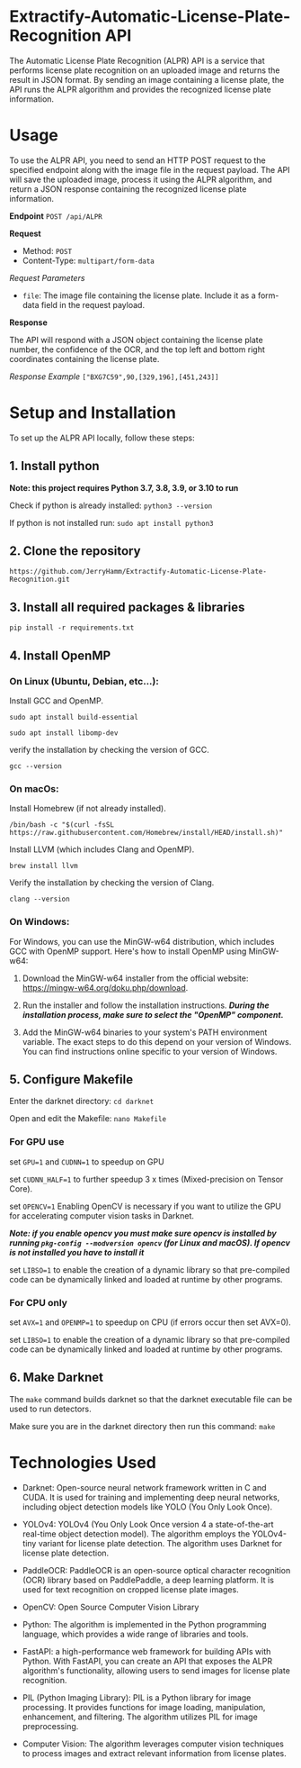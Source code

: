 # Extractify-Automatic-License-Plate-Recognition API
The Automatic License Plate Recognition (ALPR) API is a service that performs license plate recognition on an uploaded image and returns the result in JSON format. By sending an image containing a license plate, the API runs the ALPR algorithm and provides the recognized license plate information.

# Usage
To use the ALPR API, you need to send an HTTP POST request to the specified endpoint along with the image file in the request payload. The API will save the uploaded image, process it using the ALPR algorithm, and return a JSON response containing the recognized license plate information.

**Endpoint**
`POST /api/ALPR`

**Request**

- Method: `POST`
- Content-Type: `multipart/form-data`

_Request Parameters_

- `file`: The image file containing the license plate. Include it as a form-data field in the request payload.

**Response**

The API will respond with a JSON object containing the license plate number, the confidence of the OCR, and the top left and bottom right coordinates containing the license plate.

_Response Example_
`["BXG7C59",90,[329,196],[451,243]]`

# Setup and Installation

To set up the ALPR API locally, follow these steps:

## 1. Install python

**Note: this project requires Python 3.7, 3.8, 3.9, or 3.10 to run**

Check if python is already installed: `python3 --version`

If python is  not installed run: `sudo apt install python3`

## 2. Clone the repository

`https://github.com/JerryHamm/Extractify-Automatic-License-Plate-Recognition.git`

## 3. Install all required packages & libraries
`pip install -r requirements.txt`

## 4. Install OpenMP
### On Linux (Ubuntu, Debian, etc...):
Install GCC and OpenMP.

`sudo apt install build-essential`

`sudo apt install libomp-dev`

verify the installation by checking the version of GCC.

`gcc --version`

### On macOs:
Install Homebrew (if not already installed).

`/bin/bash -c "$(curl -fsSL https://raw.githubusercontent.com/Homebrew/install/HEAD/install.sh)"`

Install LLVM (which includes Clang and OpenMP).

`brew install llvm`

Verify the installation by checking the version of Clang.

`clang --version`

### On Windows:
For Windows, you can use the MinGW-w64 distribution, which includes GCC with OpenMP support. Here's how to install OpenMP using MinGW-w64:

1. Download the MinGW-w64 installer from the official website: https://mingw-w64.org/doku.php/download.

2. Run the installer and follow the installation instructions. **_During the installation process, make sure to select the "OpenMP" component._**

3. Add the MinGW-w64 binaries to your system's PATH environment variable. The exact steps to do this depend on your version of Windows. You can find instructions online specific to your version of Windows.

## 5. Configure Makefile
Enter the darknet directory: `cd darknet`

Open and edit the Makefile: `nano Makefile`

### For GPU use
set `GPU=1` and `CUDNN=1` to speedup on GPU

set `CUDNN_HALF=1` to further speedup 3 x times (Mixed-precision on Tensor Core).

set `OPENCV=1` Enabling OpenCV is necessary if you want to utilize the GPU for accelerating computer vision tasks in Darknet.

**_Note: if you enable opencv you must make sure opencv is installed by running `pkg-config --modversion opencv` (for Linux and macOS). If opencv is not installed you have to install it_**

set `LIBSO=1` to enable the creation of a dynamic library so that pre-compiled code can be dynamically linked and loaded at runtime by other programs.

### For CPU only
set `AVX=1` and `OPENMP=1` to speedup on CPU (if errors occur then set AVX=0).

set `LIBSO=1` to enable the creation of a dynamic library so that pre-compiled code can be dynamically linked and loaded at runtime by other programs.

## 6. Make Darknet
The `make` command builds darknet so that the darknet executable file can be used to run detectors.

Make sure you are in the darknet directory then run this command: `make`

# Technologies Used

- Darknet: Open-source neural network framework written in C and CUDA. It is used for training and implementing deep neural networks, including object detection models like YOLO (You Only Look Once).

- YOLOv4: YOLOv4 (You Only Look Once version 4 a state-of-the-art real-time object detection model). The algorithm employs the YOLOv4-tiny variant for license plate detection. The algorithm uses Darknet for license plate detection.

- PaddleOCR: PaddleOCR is an open-source optical character recognition (OCR) library based on PaddlePaddle, a deep learning platform. It is used for text recognition on cropped license plate images.

- OpenCV: Open Source Computer Vision Library

- Python: The algorithm is implemented in the Python programming language, which provides a wide range of libraries and tools.

- FastAPI: a high-performance web framework for building APIs with Python. With FastAPI, you can create an API that exposes the ALPR algorithm's functionality, allowing users to send images for license plate recognition.

- PIL (Python Imaging Library): PIL is a Python library for image processing. It provides functions for image loading, manipulation, enhancement, and filtering. The algorithm utilizes PIL for image preprocessing.

- Computer Vision: The algorithm leverages computer vision techniques to process images and extract relevant information from license plates.
